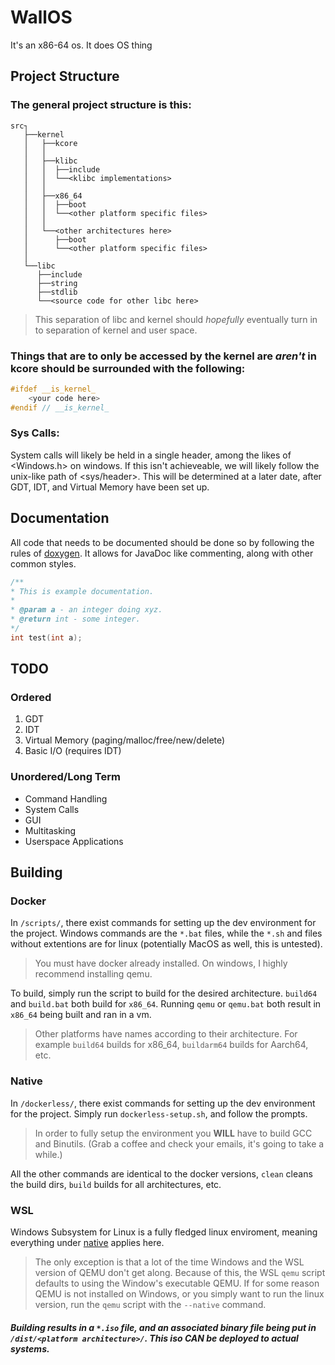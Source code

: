 # WallOS

It's an x86-64 os. It does OS thing

## Project Structure

### **The general project structure is this:**

```plaintext
src┐
   ├──kernel
   │   ├──kcore
   │   │ 
   │   ├──klibc
   │   │  ├──include
   │   │  └──<klibc implementations>
   │   │ 
   │   ├──x86_64
   │   │  ├──boot
   │   │  └──<other platform specific files>
   │   │ 
   │   └──<other architectures here>
   │      ├──boot
   │      └──<other platform specific files>
   │   
   └──libc
      ├──include
      ├──string
      ├──stdlib
      └──<source code for other libc here>
```

> This separation of libc and kernel should *hopefully* eventually turn in to separation of kernel and user space.

### **Things that are to only be accessed by the kernel are *aren't* in kcore should be surrounded with the following:**

```cpp
#ifdef __is_kernel_
    <your code here>
#endif // __is_kernel_
```

### Sys Calls:

System calls will likely be held in a single header, among the likes of <Windows.h> on windows. If this isn't achieveable, we will likely follow the unix-like path of <sys/header>. This will be determined at a later date, after GDT, IDT, and Virtual Memory have been set up.

## Documentation

All code that needs to be documented should be done so by following the rules of [doxygen](https://www.doxygen.nl/). It allows for JavaDoc like commenting, along with other common styles.

```cpp
/**
* This is example documentation.
*  
* @param a - an integer doing xyz.
* @return int - some integer.
*/
int test(int a);
```

## TODO

### Ordered

1. GDT
2. IDT
3. Virtual Memory (paging/malloc/free/new/delete)
4. Basic I/O (requires IDT)

### Unordered/Long Term

- Command Handling
- System Calls
- GUI
- Multitasking
- Userspace Applications

## Building

### Docker

In `/scripts/`, there exist commands for setting up the dev environment for the project. Windows commands are the `*.bat` files, while the `*.sh` and files without extentions are for linux (potentially MacOS as well, this is untested).    

> You must have docker already installed. On windows, I highly recommend installing qemu.

To build, simply run the script to build for the desired architecture. `build64` and `build.bat` both build for `x86_64`. Running `qemu` or `qemu.bat` both result in `x86_64` being built and ran in a vm.    

> Other platforms have names according to their architecture. For example `build64` builds for x86_64, `buildarm64` builds for Aarch64, etc.

### Native

In `/dockerless/`, there exist commands for setting up the dev environment for the project. Simply run `dockerless-setup.sh`, and follow the prompts.

> In order to fully setup the environment you **WILL** have to build GCC and Binutils. (Grab a coffee and check your emails, it's going to take a while.)

All the other commands are identical to the docker versions, `clean` cleans the build dirs, `build` builds for all architectures, etc.

### WSL

Windows Subsystem for Linux is a fully fledged linux enviroment, meaning everything under [native](#Native) applies here.

> The only exception is that a lot of the time Windows and the WSL version of QEMU don't get along. Because of this, the WSL `qemu` script defaults to using the Window's executable QEMU. If for some reason QEMU is not installed on Windows, or you simply want to run the linux version, run the `qemu` script with the `--native` command.

##### Building results in a `*.iso` file, and an associated binary file being put in `/dist/<platform architecture>/`. This iso CAN be deployed to actual systems.
